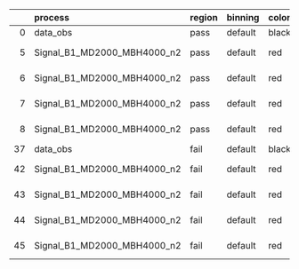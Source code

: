 |    | process                     | region   | binning   | color   | process_type   |   scale | variation   | source_filename                                                      | source_histname    | alias                       | title     |   combine_idx |     lnN |   shapes | syst_type   | direction   | variation_alias   |
|---:|:----------------------------|:---------|:----------|:--------|:---------------|--------:|:------------|:---------------------------------------------------------------------|:-------------------|:----------------------------|:----------|--------------:|--------:|---------:|:------------|:------------|:------------------|
|  0 | data_obs                    | pass     | default   | black   | DATA           |       1 | nominal     | ./histograms_for_2DAlphabet_v15//BH_Data.root                        | hpass              | Data                        | Data      |           nan | nan     |      nan | nan         | nan         | nan               |
|  5 | Signal_B1_MD2000_MBH4000_n2 | pass     | default   | red     | SIGNAL         |       1 | lumi        | ./histograms_for_2DAlphabet_v15//BH_Signal_B1_MD2000_MBH4000_n2.root | hpass              | Signal_B1_MD2000_MBH4000_n2 | BH signal |           nan |   1.016 |      nan | lnN         | nan         | nan               |
|  6 | Signal_B1_MD2000_MBH4000_n2 | pass     | default   | red     | SIGNAL         |       1 | SVM         | ./histograms_for_2DAlphabet_v15//BH_Signal_B1_MD2000_MBH4000_n2.root | hpass_SVMsyst_up   | Signal_B1_MD2000_MBH4000_n2 | BH signal |           nan | nan     |        1 | shapes      | Up          | SVMsyst           |
|  7 | Signal_B1_MD2000_MBH4000_n2 | pass     | default   | red     | SIGNAL         |       1 | SVM         | ./histograms_for_2DAlphabet_v15//BH_Signal_B1_MD2000_MBH4000_n2.root | hpass_SVMsyst_down | Signal_B1_MD2000_MBH4000_n2 | BH signal |           nan | nan     |        1 | shapes      | Down        | SVMsyst           |
|  8 | Signal_B1_MD2000_MBH4000_n2 | pass     | default   | red     | SIGNAL         |       1 | nominal     | ./histograms_for_2DAlphabet_v15//BH_Signal_B1_MD2000_MBH4000_n2.root | hpass              | Signal_B1_MD2000_MBH4000_n2 | BH signal |           nan | nan     |      nan | nan         | nan         | nan               |
| 37 | data_obs                    | fail     | default   | black   | DATA           |       1 | nominal     | ./histograms_for_2DAlphabet_v15//BH_Data.root                        | hfail              | Data                        | Data      |           nan | nan     |      nan | nan         | nan         | nan               |
| 42 | Signal_B1_MD2000_MBH4000_n2 | fail     | default   | red     | SIGNAL         |       1 | lumi        | ./histograms_for_2DAlphabet_v15//BH_Signal_B1_MD2000_MBH4000_n2.root | hfail              | Signal_B1_MD2000_MBH4000_n2 | BH signal |           nan |   1.016 |      nan | lnN         | nan         | nan               |
| 43 | Signal_B1_MD2000_MBH4000_n2 | fail     | default   | red     | SIGNAL         |       1 | SVM         | ./histograms_for_2DAlphabet_v15//BH_Signal_B1_MD2000_MBH4000_n2.root | hfail_SVMsyst_up   | Signal_B1_MD2000_MBH4000_n2 | BH signal |           nan | nan     |        1 | shapes      | Up          | SVMsyst           |
| 44 | Signal_B1_MD2000_MBH4000_n2 | fail     | default   | red     | SIGNAL         |       1 | SVM         | ./histograms_for_2DAlphabet_v15//BH_Signal_B1_MD2000_MBH4000_n2.root | hfail_SVMsyst_down | Signal_B1_MD2000_MBH4000_n2 | BH signal |           nan | nan     |        1 | shapes      | Down        | SVMsyst           |
| 45 | Signal_B1_MD2000_MBH4000_n2 | fail     | default   | red     | SIGNAL         |       1 | nominal     | ./histograms_for_2DAlphabet_v15//BH_Signal_B1_MD2000_MBH4000_n2.root | hfail              | Signal_B1_MD2000_MBH4000_n2 | BH signal |           nan | nan     |      nan | nan         | nan         | nan               |